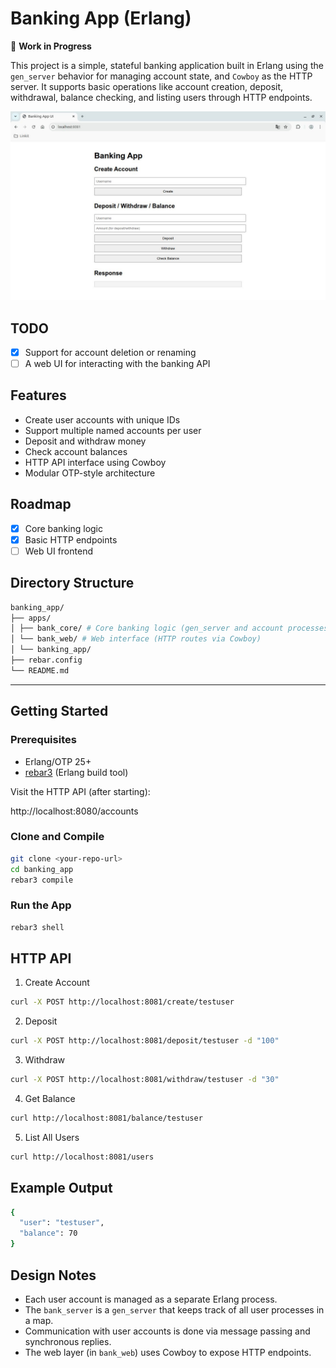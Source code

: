 # Banking App (Erlang)

🚧 **Work in Progress**

This project is a simple, stateful banking application built in Erlang using the `gen_server` behavior for managing account state, and `Cowboy` as the HTTP server. It supports basic operations like account creation, deposit, withdrawal, balance checking, and listing users through HTTP endpoints.

![UI](priv/static/ui.jpg)

## TODO
- [x] Support for account deletion or renaming
- [ ] A web UI for interacting with the banking API

## Features

- Create user accounts with unique IDs
- Support multiple named accounts per user
- Deposit and withdraw money
- Check account balances
- HTTP API interface using Cowboy
- Modular OTP-style architecture

## Roadmap

- [x] Core banking logic
- [x] Basic HTTP endpoints
- [ ] Web UI frontend

## Directory Structure
```bash
banking_app/
├── apps/
│ ├── bank_core/ # Core banking logic (gen_server and account processes)
│ └── bank_web/ # Web interface (HTTP routes via Cowboy)
│ └── banking_app/
├── rebar.config
└── README.md
```

---

## Getting Started

### Prerequisites

- Erlang/OTP 25+
- [rebar3](https://rebar3.org) (Erlang build tool)

Visit the HTTP API (after starting):

http://localhost:8080/accounts

### Clone and Compile

```bash
git clone <your-repo-url>
cd banking_app
rebar3 compile
```
### Run the App
```bash
rebar3 shell
```
## HTTP API
1. Create Account
```bash
curl -X POST http://localhost:8081/create/testuser
```
2. Deposit
```bash
curl -X POST http://localhost:8081/deposit/testuser -d "100"
```
3. Withdraw
```bash
curl -X POST http://localhost:8081/withdraw/testuser -d "30"
```
4. Get Balance
```bash
curl http://localhost:8081/balance/testuser
```
5. List All Users
```bash
curl http://localhost:8081/users
```
## Example Output
```bash
{
  "user": "testuser",
  "balance": 70
}
```
## Design Notes
- Each user account is managed as a separate Erlang process.
- The `bank_server` is a `gen_server` that keeps track of all user processes in a map.
- Communication with user accounts is done via message passing and synchronous replies.
- The web layer (in `bank_web`) uses Cowboy to expose HTTP endpoints.
